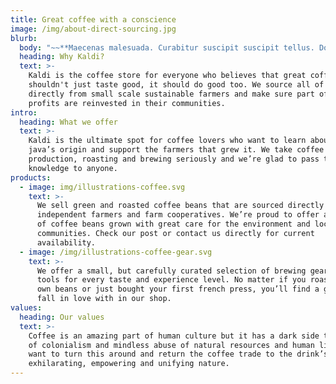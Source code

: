 ```yaml
---
title: Great coffee with a conscience
image: /img/about-direct-sourcing.jpg
blurb:
  body: "~~**Maecenas malesuada. Curabitur suscipit suscipit tellus. Donec posuere vulputate arcu. Ut tincidunt tincidunt erat. Ut non enim eleifend felis pretium feugiat.**~~\r\n\n\r~~****~~\n\nNunc interdum lacus sit amet orci. Cras ultricies mi eu turpis hendrerit fringilla. Nam commodo suscipit quam. Fusce fermentum. Curabitur suscipit suscipit tellus."
  heading: Why Kaldi?
  text: >-
    Kaldi is the coffee store for everyone who believes that great coffee
    shouldn't just taste good, it should do good too. We source all of our beans
    directly from small scale sustainable farmers and make sure part of the
    profits are reinvested in their communities.
intro:
  heading: What we offer
  text: >-
    Kaldi is the ultimate spot for coffee lovers who want to learn about their
    java’s origin and support the farmers that grew it. We take coffee
    production, roasting and brewing seriously and we’re glad to pass that
    knowledge to anyone.
products:
  - image: img/illustrations-coffee.svg
    text: >-
      We sell green and roasted coffee beans that are sourced directly from
      independent farmers and farm cooperatives. We’re proud to offer a variety
      of coffee beans grown with great care for the environment and local
      communities. Check our post or contact us directly for current
      availability.
  - image: /img/illustrations-coffee-gear.svg
    text: >-
      We offer a small, but carefully curated selection of brewing gear and
      tools for every taste and experience level. No matter if you roast your
      own beans or just bought your first french press, you’ll find a gadget to
      fall in love with in our shop.
values:
  heading: Our values
  text: >-
    Coffee is an amazing part of human culture but it has a dark side too – one
    of colonialism and mindless abuse of natural resources and human lives. We
    want to turn this around and return the coffee trade to the drink’s
    exhilarating, empowering and unifying nature.
---
```


